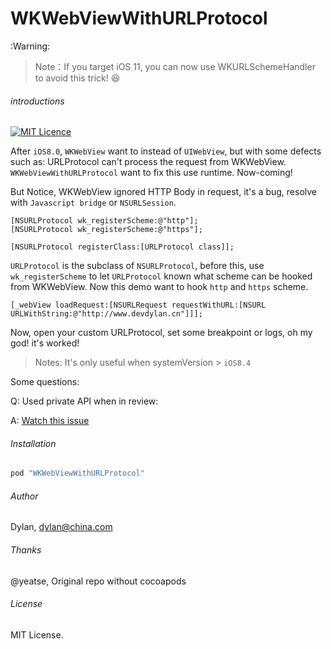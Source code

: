# WKWebViewWithURLProtocol

:Warning:

> Note：If you target iOS 11, you can now use WKURLSchemeHandler to avoid this trick! 😆


###### introductions

[![MIT Licence](https://badges.frapsoft.com/os/mit/mit.svg?v=103)](https://opensource.org/licenses/mit-license.php)

After `iOS8.0`, `WKWebView` want to instead of `UIWebView`, but with some defects such as: URLProtocol can't process the request from WKWebView.
`WKWebViewWithURLProtocol` want to fix this use runtime. Now-coming!

But Notice, WKWebView ignored HTTP Body in request, it's a bug, resolve with `Javascript bridge` or `NSURLSession`.

```objc
[NSURLProtocol wk_registerScheme:@"http"];
[NSURLProtocol wk_registerScheme:@"https"];

[NSURLProtocol registerClass:[URLProtocol class]];
```

`URLProtocol` is the subclass of `NSURLProtocol`, before this, use `wk_registerScheme` to let `URLProtocol` known what scheme can be hooked from WKWebView. Now this demo want to hook `http` and `https` scheme.

```objc
[_webView loadRequest:[NSURLRequest requestWithURL:[NSURL URLWithString:@"http://www.devdylan.cn"]]];
```

Now, open your custom URLProtocol, set some breakpoint or logs, oh my god! it's worked!

> Notes: It's only useful when systemVersion > `iOS8.4`

Some questions: 

Q: Used private API when in review:

A: [Watch this issue](https://github.com/brave/browser-ios/issues/96#issuecomment-260365341)

###### Installation

```ruby
pod "WKWebViewWithURLProtocol"
```

###### Author

Dylan, dylan@china.com

###### Thanks

@yeatse, Original repo without cocoapods

###### License

MIT License.
